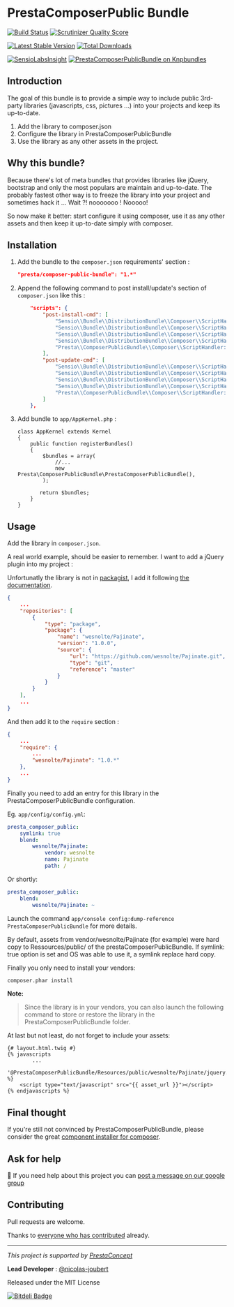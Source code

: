 # PrestaComposerPublic Bundle

[![Build Status](https://travis-ci.org/prestaconcept/PrestaComposerPublicBundle.png)](https://travis-ci.org/prestaconcept/PrestaComposerPublicBundle)
[![Scrutinizer Quality Score](https://scrutinizer-ci.com/g/prestaconcept/PrestaComposerPublicBundle/badges/quality-score.png?s=c9cd4805f46ef250b1310143ad8d955814513268)](https://scrutinizer-ci.com/g/prestaconcept/PrestaComposerPublicBundle/)

[![Latest Stable Version](https://poser.pugx.org/presta/composer-public-bundle/v/stable.png)](https://packagist.org/packages/presta/composer-public-bundle)
[![Total Downloads](https://poser.pugx.org/presta/composer-public-bundle/downloads.png)](https://packagist.org/packages/presta/composer-public-bundle)

[![SensioLabsInsight](https://insight.sensiolabs.com/projects/fc4b4416-def6-428c-b873-5fd1f5a9ad39/big.png)](https://insight.sensiolabs.com/projects/fc4b4416-def6-428c-b873-5fd1f5a9ad39)
[![PrestaComposerPublicBundle on Knpbundles](http://knpbundles.com/prestaconcept/PrestaComposerPublicBundle/badge)](http://knpbundles.com/prestaconcept/PrestaComposerPublicBundle)

## Introduction

The goal of this bundle is to provide a simple way to include public 3rd-party 
libraries (javascripts, css, pictures ...) into your projects and keep its up-to-date.

1. Add the library to composer.json
2. Configure the library in PrestaComposerPublicBundle
3. Use the library as any other assets in the project.

## Why this bundle?

Because there's lot of meta bundles that provides libraries like jQuery, bootstrap
and only the most populars are maintain and up-to-date.
The probably fastest other way is to freeze the library into your project and sometimes hack it ...
Wait ?! nooooooo ! Nooooo! 

So now make it better: start configure it using composer, use it as any other assets
and then keep it up-to-date simply with composer.


## Installation

1. Add the bundle to the `composer.json` requirements' section :
    
    ~~~json
    "presta/composer-public-bundle": "1.*"
    ~~~

2. Append the following command to post install/update's section of `composer.json` like this :
    
    ~~~json
        "scripts": {
            "post-install-cmd": [
                "Sensio\\Bundle\\DistributionBundle\\Composer\\ScriptHandler::buildBootstrap",
                "Sensio\\Bundle\\DistributionBundle\\Composer\\ScriptHandler::clearCache",
                "Sensio\\Bundle\\DistributionBundle\\Composer\\ScriptHandler::installAssets",
                "Sensio\\Bundle\\DistributionBundle\\Composer\\ScriptHandler::installRequirementsFile",
                "Presta\\ComposerPublicBundle\\Composer\\ScriptHandler::ComposerPublic"
            ],
            "post-update-cmd": [
                "Sensio\\Bundle\\DistributionBundle\\Composer\\ScriptHandler::buildBootstrap",
                "Sensio\\Bundle\\DistributionBundle\\Composer\\ScriptHandler::clearCache",
                "Sensio\\Bundle\\DistributionBundle\\Composer\\ScriptHandler::installAssets",
                "Sensio\\Bundle\\DistributionBundle\\Composer\\ScriptHandler::installRequirementsFile",
                "Presta\\ComposerPublicBundle\\Composer\\ScriptHandler::ComposerPublic"
            ]
        },
    ~~~
    
3. Add bundle to `app/AppKernel.php` :
    
    ~~~
    class AppKernel extends Kernel
    {
        public function registerBundles()
        {
            $bundles = array(
                //...
                new Presta\ComposerPublicBundle\PrestaComposerPublicBundle(),
            );
    
           return $bundles;
        }
    }
    ~~~


## Usage

Add the library in `composer.json`.

A real world example, should be easier to remember. I want to add a jQuery plugin 
into my project :

Unfortunatly the library is not in [packagist][2], I add it following [the documentation][1].

~~~json
{
    ...
    "repositories": [
        { 
            "type": "package",
            "package": { 
                "name": "wesnolte/Pajinate",
                "version": "1.0.0",
                "source": { 
                    "url": "https://github.com/wesnolte/Pajinate.git",
                    "type": "git",
                    "reference": "master"
                } 
            }
        }
    ],
    ...
}
~~~

And then add it to the `require` section :

~~~json
{
    ...
    "require": {
        ...
        "wesnolte/Pajinate": "1.0.*"
    },
    ...
}
~~~

Finally you need to add an entry for this library in the PrestaComposerPublicBundle
configuration.

Eg. `app/config/config.yml`:

~~~yaml
presta_composer_public:
    symlink: true
    blend:
        wesnolte/Pajinate:
            vendor: wesnolte
            name: Pajinate
            path: /
~~~

Or shortly:

~~~yaml
presta_composer_public:
    blend:
        wesnolte/Pajinate: ~
~~~

Launch the command `app/console config:dump-reference PrestaComposerPublicBundle`
for more details.

By default, assets from vendor/wesnolte/Pajinate (for example) were hard copy to Ressources/public/ of the prestaComposerPublicBundle.
If symlink: true option is set and OS was able to use it, a symlink replace hard copy.


Finally you only need to install your vendors: 

~~~bash
composer.phar install
~~~

**Note:**

> Since the library is in your vendors, you can also launch the following command 
to store or restore the library in the PrestaComposerPublicBundle folder.

At last but not least, do not forget to include your assets:

~~~twig
{# layout.html.twig #}
{% javascripts
        ...
    '@PrestaComposerPublicBundle/Resources/public/wesnolte/Pajinate/jquery.pajinate.js'
%}
    <script type="text/javascript" src="{{ asset_url }}"></script>
{% endjavascripts %}
~~~

## Final thought

If you're still not convinced by PrestaComposerPublicBundle, please consider the great [component installer for composer][3].

## Ask for help ##

:speech_balloon: If you need help about this project you can [post a message on our google group][4]

## Contributing

Pull requests are welcome.


Thanks to
[everyone who has contributed](https://github.com/prestaconcept/PrestaComposerPublicBundle/graphs/contributors) already.

---

*This project is supported by [PrestaConcept](http://www.prestaconcept.net)*

**Lead Developer** : [@nicolas-joubert](https://github.com/nicolas-joubert)

Released under the MIT License


[1]: http://getcomposer.org/doc/05-repositories.md#package-2
[2]: https://packagist.org/
[3]: https://github.com/RobLoach/component-installer
[4]: https://groups.google.com/forum/?hl=fr&fromgroups#!forum/prestacms-devs


[![Bitdeli Badge](https://d2weczhvl823v0.cloudfront.net/prestaconcept/prestacomposerpublicbundle/trend.png)](https://bitdeli.com/free "Bitdeli Badge")

